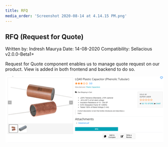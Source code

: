 ```yaml
---
title: RFQ
media_order: 'Screenshot 2020-08-14 at 4.14.15 PM.png'
---
```


## RFQ (Request for Quote)

Written by: Indresh Maurya
Date: 14-08-2020
Compatibility: Sellacious v2.0.0-Beta1+

Request for Quote component enables us to manage quote request on our product. View is added in both frontend and backend to do so.

![](Screenshot%202020-08-14%20at%204.14.15%20PM.png)

